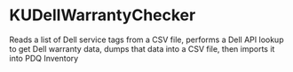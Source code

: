 # KUDellWarrantyChecker
 Reads a list of Dell service tags from a CSV file, performs a Dell API lookup to get Dell warranty data, dumps that data into a CSV file, then imports it into PDQ Inventory

